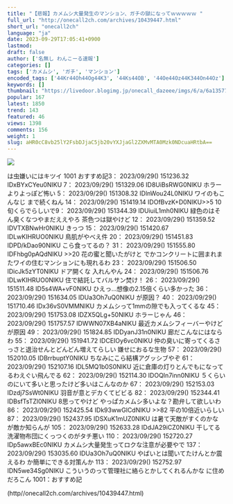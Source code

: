 ```yaml
---
title: "【悲報】カメムシ大量発生のマンション、ガチの獄になってｗｗｗｗｗ "
full_url: "http://onecall2ch.com/archives/10439447.html"
short_url: "onecall2ch"
language: "ja"
date: 2023-09-29T17:05:41+0900
lastmod: 
draft: false
author: ['名無し わんこーる速報']
categories: []
tags: ['カメムシ', 'ガチ', 'マンション']
encoded_tags: ['44Kr44Oh44Og44K3', '44Ks44OB', '44Oe44Oz44K344On44Oz']
keywords: []
thumbnail: "https://livedoor.blogimg.jp/onecall_dazeee/imgs/6/a/6a135772.jpg"
popular: 167
latest: 1850
trend: 143
featured: 46
views: 1398
comments: 156
weight: 1
slug: aHR0cC8vb25lY2FsbDJjaC5jb20vYXJjaGl2ZXMvMTA0Mzk0NDcuaHRtbA==
---
```


![](https://livedoor.blogimg.jp/onecall_dazeee/imgs/6/a/6a135772.jpg)

は虫嫌いにはキツイ 1001 おすすめ記3： 2023/09/29() 151236.32 IDxBYxCYeu0NIKU 7： 2023/09/29() 151329.06 ID8UiBsRWG0NIKU ホラーよりよっぽど怖い 5： 2023/09/29() 151308.32 IDlnWou24L0NIKU ワイのもこんなじ まで続くねん 14： 2023/09/29() 151419.14 IDOfBvzK+D0NIKU>>5 10旬くらでらしいで9： 2023/09/29() 151344.39 IDUiuiL1mh0NIKU 緑色のはそん臭くなつやまだええやろ 茶色つは獄やけど 12： 2023/09/29() 151359.52 IDVTXBNwHr0NIKU きっつ 15： 2023/09/29() 151420.67 IDLwKIHRUO0NIKU 鳥肌がやべえ件 20： 2023/09/29() 151451.83 IDPD/kDao90NIKU こら食ってるの？ 31： 2023/09/29() 151555.80 IDFhbg0pAQdNIKU >>20 花の蜜と聞いたがけと でかコンクリートに囲まれまたワイの住むマンションにも現れるわ 23： 2023/09/29() 151506.50 IDicJk5zYT0NIKU ドア開くな 入れんやん 24： 2023/09/29() 151506.76 IDLwKIHRUO0NIKU 住で結託してバルサン焚け！ 26： 2023/09/29() 151511.48 ID5s4WA+vF0NIKU ひえっ…想像の2.15倍くらい多かった 36： 2023/09/29() 151634.05 IDUa3Oh7uQ0NIKU が原因？ 40： 2023/09/29() 151710.46 IDx36vS0VMMNIKU カメムシって1mmの隙でも入ってくるな 45： 2023/09/29() 151753.08 IDZX5QLg+50NIKU ホラーじゃん 46： 2023/09/29() 151757.57 IDWWN07XB4aNIKU 最近カメムシフィーバーやけどが原因 49： 2023/09/29() 151824.85 IDDyanJ31n0NIKU 廊だこんなにはならわ 55： 2023/09/29() 151941.72 IDCEIOy6vc0NIKU 仲の臭いに寄ってくるさっさと退治せんとどんどん増えてらしい 嫌せにおるな生物 57： 2023/09/29() 152010.05 IDBrrbuptY0NIKU ちなみにこら結構アグッシブやぞ 61： 2023/09/29() 152107.16 IDL5MQ1b0S0NIKU 近に倉庫の灯りとんでもになってるわえぐい飛んでる 62： 2023/09/29() 152114.30 IDOQIn7inn0NIKU ５くらいのにいて多いと思ったけど多いはこんなのか 67： 2023/09/29() 152153.03 IDzdj7SsWt0NIKU 羽音が意とデカくてビビる 82： 2023/09/29() 152344.41 IDBsfTsTZl0NIKU 8思ってやけど やっぱカメムシ多いよな？勘弁して欲しいわ 86： 2023/09/29() 152425.54 IDk93wwGlCdNIKU >>82 平の10倍近いらしい 87： 2023/09/29() 152437.95 IDSXuK1mUZ0NIKU は暑て天敵がすくのかな が敵か知らんが 105： 2023/09/29() 152633.28 IDdJA29iCZ0NIKU 干してる洗濯物布団にくっつくのがタチ悪い 110： 2023/09/29() 152720.27 IDp5awxBEc0NIKU カメムシ大量発生ってロクな注意が必要やで 137： 2023/09/29() 153035.60 IDUa3Oh7uQ0NIKU やばいとは聞いてたけんとか震えるわ か簡単にできる対策んか 113： 2023/09/29() 152752.97 IDN5we34Sg0NIKU こういうのって管理社に絡らとかしてくれるんかな に住めだろこん 1001：おすすめ記

(http//onecall2ch.com/archives/10439447.html)
